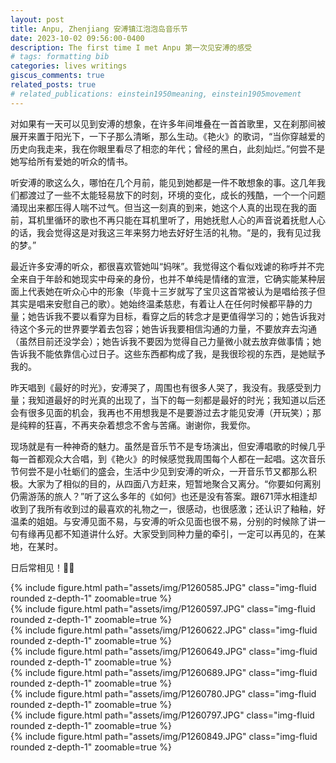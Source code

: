 ```yaml
---
layout: post
title: Anpu, Zhenjiang 安溥镇江泡泡岛音乐节
date: 2023-10-02 09:56:00-0400
description: The first time I met Anpu 第一次见安溥的感受
# tags: formatting bib
categories: lives writings
giscus_comments: true
related_posts: true
# related_publications: einstein1950meaning, einstein1905movement
---
```

<!-- 
This post shows how to add bibliography to simple blog posts. If you would like something more academic, check the. -->
对如果有一天可以见到安溥的想象，在许多年间堆叠在一首首歌里，又在刹那间被展开来置于阳光下，一下子那么清晰，那么生动。《艳火》的歌词，“当你穿越爱的历史向我走来，我在你眼里看尽了相恋的年代；曾经的黑白，此刻灿烂。”何尝不是她写给所有爱她的听众的情书。

听安溥的歌这么久，哪怕在几个月前，能见到她都是一件不敢想象的事。这几年我们都渡过了一些不太能轻易放下的时刻，环境的变化，成长的残酷，一个一个问题涌现出来都压得人喘不过气。但当这一刻真的到来，她这个人真的出现在我的面前，耳机里循环的歌也不再只能在耳机里听了，用她抚慰人心的声音说着抚慰人心的话，我会觉得这是对我这三年来努力地去好好生活的礼物。“是的，我有见过我的梦。”

最近许多安溥的听众，都很喜欢管她叫“妈咪”。我觉得这个看似戏谑的称呼并不完全来自于年龄和她现实中母亲的身份，也并不单纯是情绪的宣泄，它确实能某种层面上代表她在听众心中的形象（毕竟十三岁就写了宝贝这首常被认为是唱给孩子但其实是唱来安慰自己的歌）。她始终温柔慈悲，有着让人在任何时候都平静的力量；她告诉我不要以看穿为目标，看穿之后的转念才是更值得学习的；她告诉我对待这个多元的世界要学着去包容；她告诉我要相信沟通的力量，不要放弃去沟通（虽然目前还没学会）；她告诉我不要因为觉得自己力量微小就去放弃做事情；她告诉我不能依靠信心过日子。这些东西都构成了我，是我很珍视的东西，是她赋予我的。

昨天唱到《最好的时光》，安溥哭了，周围也有很多人哭了，我没有。我感受到力量；我知道最好的时光真的出现了，当下的每一刻都是最好的时光；我知道以后还会有很多见面的机会，我再也不用想我是不是要游过去才能见安溥（开玩笑）；那是纯粹的狂喜，不再夹杂着想念不舍与苦痛。谢谢你，我爱你。

现场就是有一种神奇的魅力。虽然是音乐节不是专场演出，但安溥唱歌的时候几乎每一首都观众大合唱，到《艳火》的时候感觉我周围每个人都在一起唱。这次音乐节何尝不是小牡蛎们的盛会，生活中少见到安溥的听众，一开音乐节又都那么积极。大家为了相似的目的，从四面八方赶来，短暂地聚合又离分。“你要如何离别仍需游荡的旅人？”听了这么多年的《如何》也还是没有答案。跟671萍水相逢却收到了我所有收到过的最喜欢的礼物之一，很感动，也很感激；还认识了釉釉，好温柔的姐姐。与安溥见面不易，与安溥的听众见面也很不易，分别的时候除了讲一句有缘再见都不知道讲什么好。大家受到同种力量的牵引，一定可以再见的，在某地，在某时。

日后常相见！🌈🥰

<div class="row mt-3">
    <div class="col-sm mt-3 mt-md-0">
       {% include figure.html path="assets/img/P1260585.JPG" class="img-fluid rounded z-depth-1" zoomable=true %}
    </div>
</div>

<div class="row mt-3">
    <div class="col-sm mt-3 mt-md-0">
       {% include figure.html path="assets/img/P1260597.JPG" class="img-fluid rounded z-depth-1" zoomable=true %}
    </div>
</div>

<div class="row mt-3">
    <div class="col-sm mt-3 mt-md-0">
       {% include figure.html path="assets/img/P1260622.JPG" class="img-fluid rounded z-depth-1" zoomable=true %}
    </div>
</div>
<div class="row mt-3">
    <div class="col-sm mt-3 mt-md-0">
       {% include figure.html path="assets/img/P1260649.JPG" class="img-fluid rounded z-depth-1" zoomable=true %}
    </div>
</div>

<div class="row mt-3">
    <div class="col-sm mt-3 mt-md-0">
       {% include figure.html path="assets/img/P1260689.JPG" class="img-fluid rounded z-depth-1" zoomable=true %}
    </div>
</div>
<div class="row mt-3">
    <div class="col-sm mt-3 mt-md-0">
       {% include figure.html path="assets/img/P1260780.JPG" class="img-fluid rounded z-depth-1" zoomable=true %}
    </div>
</div>

<div class="row mt-3">
    <div class="col-sm mt-3 mt-md-0">
       {% include figure.html path="assets/img/P1260797.JPG" class="img-fluid rounded z-depth-1" zoomable=true %}
    </div>
</div>
<div class="row mt-3">
    <div class="col-sm mt-3 mt-md-0">
       {% include figure.html path="assets/img/P1260849.JPG" class="img-fluid rounded z-depth-1" zoomable=true %}
    </div>
</div>




<script src="https://giscus.app/client.js"
        data-repo="melodyincopenhagen/melodyincopenhagen.github.io"
        data-repo-id="R_kgDOKsfYeA"
        data-category="Announcements"
        data-category-id="DIC_kwDOKsfYeM4Ca6Vw"
        data-mapping="pathname"
        data-strict="0"
        data-reactions-enabled="1"
        data-emit-metadata="0"
        data-input-position="bottom"
        data-theme="preferred_color_scheme"
        data-lang="zh-CN"
        crossorigin="anonymous"
        async>
</script>